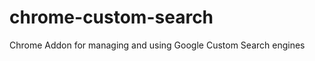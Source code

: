 chrome-custom-search
====================

Chrome Addon for managing and using Google Custom Search engines